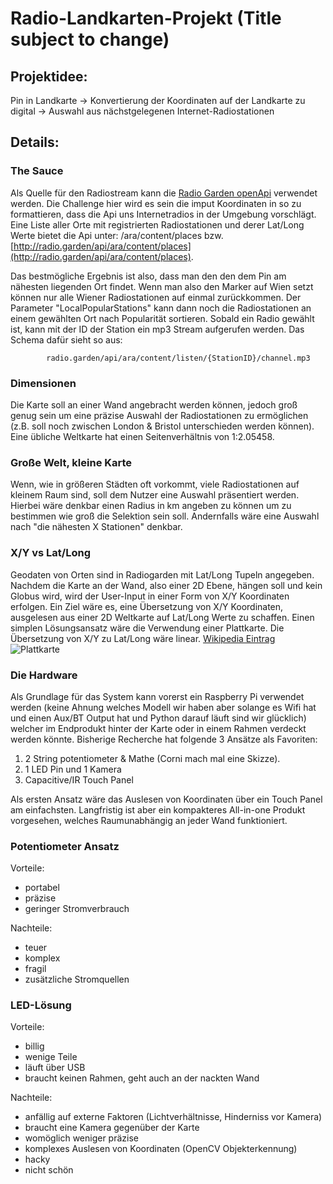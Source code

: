 # Radio-Landkarten-Projekt (Title subject to change)
## Projektidee:

Pin in Landkarte -> Konvertierung der Koordinaten auf der Landkarte zu digital -> Auswahl aus nächstgelegenen Internet-Radiostationen

## Details:

### The Sauce
Als Quelle für den Radiostream kann die  [Radio Garden openApi](https://jonasrmichel.github.io/radio-garden-openapi/) verwendet werden.
Die Challenge hier wird es sein die imput Koordinaten in so zu formattieren, dass die Api uns Internetradios in der Umgebung vorschlägt.
Eine Liste aller Orte mit registrierten Radiostationen und derer Lat/Long Werte bietet die Api unter: /ara/content/places bzw. [http://radio.garden/api/ara/content/places](http://radio.garden/api/ara/content/places). 

Das bestmögliche Ergebnis ist also, dass man den den dem Pin am nähesten liegenden Ort findet. Wenn man also den Marker auf Wien setzt können nur alle Wiener Radiostationen auf einmal zurückkommen. Der Parameter "LocalPopularStations" kann dann noch die Radiostationen an einem gewählten Ort nach Popularität sortieren.
Sobald ein Radio gewählt ist, kann mit der ID der Station ein mp3 Stream aufgerufen werden. Das Schema dafür sieht so aus:
``` 
        radio.garden/api/ara/content/listen/{StationID}/channel.mp3 
```

### Dimensionen
Die Karte soll an einer Wand angebracht werden können, jedoch groß genug sein um eine präzise Auswahl der Radiostationen zu ermöglichen (z.B. soll noch zwischen London & Bristol unterschieden werden können). Eine übliche Weltkarte hat einen Seitenverhältnis von 1:2.05458.

### Große Welt, kleine Karte
Wenn, wie in größeren Städten oft vorkommt, viele Radiostationen auf kleinem Raum sind, soll dem Nutzer eine Auswahl präsentiert werden. Hierbei wäre denkbar einen Radius in km angeben zu können um zu bestimmen wie groß die Selektion sein soll. Andernfalls wäre eine Auswahl nach "die nähesten X Stationen" denkbar.

### X/Y vs Lat/Long
Geodaten von Orten sind in Radiogarden mit Lat/Long Tupeln angegeben. Nachdem die Karte an der Wand, also einer 2D Ebene, hängen soll und kein Globus wird, wird der User-Input in einer Form von X/Y Koordinaten erfolgen. Ein Ziel wäre es, eine Übersetzung von X/Y Koordinaten, ausgelesen aus einer 2D Weltkarte auf Lat/Long Werte zu schaffen.
Einen simplen Lösungsansatz wäre die Verwendung einer Plattkarte. Die Übersetzung von X/Y zu Lat/Long wäre linear.
[Wikipedia Eintrag](https://en.wikipedia.org/wiki/Equirectangular_projection)
![Plattkarte](https://external-content.duckduckgo.com/iu/?u=http%3A%2F%2Fwww.reliefschummerung.de%2Fimages%2Fgloben%2Fri_globus_plattkarte_stumm.jpg&f=1&nofb=1&ipt=8e6ff5d7944c44ac181f6eb2d231351f66710dd513488a425ab9aa7339aae667&ipo=images "Plattkarte")

### Die Hardware
Als Grundlage für das System kann vorerst ein Raspberry Pi verwendet werden (keine Ahnung welches Modell wir haben aber solange es Wifi hat und einen Aux/BT Output hat und Python darauf läuft sind wir glücklich) welcher im Endprodukt hinter der Karte oder in einem Rahmen verdeckt werden könnte.
Bisherige Recherche hat folgende 3 Ansätze als Favoriten:

1. 2 String potentiometer & Mathe (Corni mach mal eine Skizze).
2. 1 LED Pin und 1 Kamera
3. Capacitive/IR Touch Panel

Als ersten Ansatz wäre das Auslesen von Koordinaten über ein Touch Panel am einfachsten. Langfristig ist aber ein kompakteres All-in-one Produkt vorgesehen, welches Raumunabhängig an jeder Wand funktioniert.

### Potentiometer Ansatz
Vorteile:
- portabel
- präzise
- geringer Stromverbrauch

Nachteile:
- teuer
- komplex
- fragil
- zusätzliche Stromquellen

### LED-Lösung
Vorteile:
- billig
- wenige Teile
- läuft über USB
- braucht keinen Rahmen, geht auch an der nackten Wand

Nachteile:
- anfällig auf externe Faktoren (Lichtverhältnisse, Hinderniss vor Kamera)
- braucht eine Kamera gegenüber der Karte
- womöglich weniger präzise
- komplexes Auslesen von Koordinaten (OpenCV Objekterkennung)
- hacky
- nicht schön
